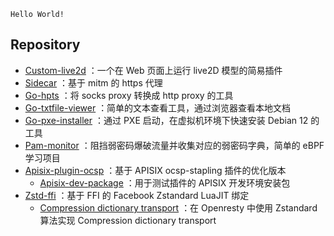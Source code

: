 `Hello World!`

## Repository

- [Custom-live2d](https://github.com/yuweizzz/custom-live2d) ：一个在 Web 页面上运行 live2D 模型的简易插件
- [Sidecar](https://github.com/yuweizzz/sidecar) ：基于 mitm 的 https 代理
- [Go-hpts](https://github.com/yuweizzz/go-hpts) ：将 socks proxy 转换成 http proxy 的工具
- [Go-txtfile-viewer](https://github.com/yuweizzz/go-txtfile-viewer) ：简单的文本查看工具，通过浏览器查看本地文档
- [Go-pxe-installer](https://github.com/yuweizzz/go-pxe-installer) ：通过 PXE 启动，在虚拟机环境下快速安装 Debian 12 的工具
- [Pam-monitor](https://github.com/yuweizzz/pam-monitor) ：阻挡弱密码爆破流量并收集对应的弱密码字典，简单的 eBPF 学习项目
- [Apisix-plugin-ocsp](https://github.com/yuweizzz/apisix-plugin-ocsp) ：基于 APISIX ocsp-stapling 插件的优化版本
  - [Apisix-dev-package](https://github.com/yuweizzz/apisix-dev-package) ：用于测试插件的 APISIX 开发环境安装包
- [Zstd-ffi](https://github.com/yuweizzz/zstd-ffi) ：基于 FFI 的 Facebook Zstandard LuaJIT 绑定
  - [Compression dictionary transport](https://github.com/yuweizzz/compression-dictionary-transport) ：在 Openresty 中使用 Zstandard 算法实现 Compression dictionary transport
